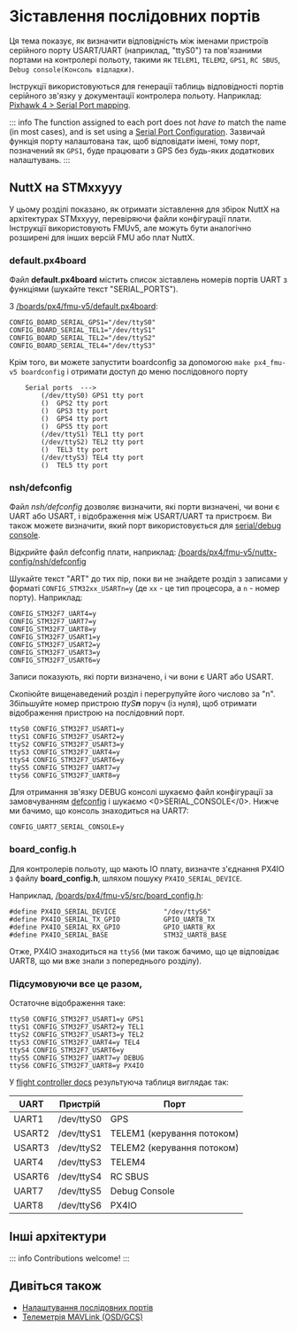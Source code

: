 # Зіставлення послідовних портів

Ця тема показує, як визначити відповідність між іменами пристроїв серійного порту USART/UART (наприклад, "ttyS0") та пов'язаними портами на контролері польоту, такими як `TELEM1`, `TELEM2`, `GPS1`, `RC SBUS`, `Debug console(Консоль відладки)`.

Інструкції використовуються для генерації таблиць відповідності портів серійного зв'язку у документації контролера польоту. Наприклад: [Pixhawk 4 > Serial Port mapping](../flight_controller/pixhawk4.md#serial-port-mapping).

::: info The function assigned to each port does not _have to_ match the name (in most cases), and is set using a [Serial Port Configuration](../peripherals/serial_configuration.md). Зазвичай функція порту налаштована так, щоб відповідати імені, тому порт, позначений як `GPS1`, буде працювати з GPS без будь-яких додаткових налаштувань.
:::

## NuttX на STMxxyyy

<!-- instructions from DavidS here: https://github.com/PX4/PX4-user_guide/pull/672#issuecomment-598198434 -->

У цьому розділі показано, як отримати зіставлення для збірок NuttX на архітектурах STMxxyyy, перевіряючи файли конфігурації плати. Інструкції використовують FMUv5, але можуть бути аналогічно розширені для інших версій FMU або плат NuttX.

### default.px4board

Файл **default.px4board** містить список зіставлень номерів портів UART з функціями (шукайте текст "SERIAL_PORTS").

З [/boards/px4/fmu-v5/default.px4board](https://github.com/PX4/PX4-Autopilot/blob/main/boards/px4/fmu-v5/default.px4board):

```
CONFIG_BOARD_SERIAL_GPS1="/dev/ttyS0"
CONFIG_BOARD_SERIAL_TEL1="/dev/ttyS1"
CONFIG_BOARD_SERIAL_TEL2="/dev/ttyS2"
CONFIG_BOARD_SERIAL_TEL4="/dev/ttyS3"
```

Крім того, ви можете запустити boardconfig за допомогою `make px4_fmu-v5 boardconfig` і отримати доступ до меню послідовного порту

```
    Serial ports  --->
        (/dev/ttyS0) GPS1 tty port
        ()  GPS2 tty port
        ()  GPS3 tty port
        ()  GPS4 tty port
        ()  GPS5 tty port
        (/dev/ttyS1) TEL1 tty port
        (/dev/ttyS2) TEL2 tty port
        ()  TEL3 tty port
        (/dev/ttyS3) TEL4 tty port
        ()  TEL5 tty port
```

### nsh/defconfig

Файл _nsh/defconfig_ дозволяє визначити, які порти визначені, чи вони є UART або USART, і відображення між USART/UART та пристроєм. Ви також можете визначити, який порт використовується для [serial/debug console](../debug/system_console.md).

Відкрийте файл defconfig плати, наприклад: [/boards/px4/fmu-v5/nuttx-config/nsh/defconfig](https://github.com/PX4/PX4-Autopilot/blob/main/boards/px4/fmu-v5/nuttx-config/nsh/defconfig#L215-L221)

Шукайте текст "ART" до тих пір, поки ви не знайдете розділ з записами у форматі `CONFIG_STM32xx_USARTn=y` (де `xx` - це тип процесора, а `n` - номер порту). Наприклад:

```
CONFIG_STM32F7_UART4=y
CONFIG_STM32F7_UART7=y
CONFIG_STM32F7_UART8=y
CONFIG_STM32F7_USART1=y
CONFIG_STM32F7_USART2=y
CONFIG_STM32F7_USART3=y
CONFIG_STM32F7_USART6=y
```

Записи показують, які порти визначено, і чи вони є UART або USART.

Скопіюйте вищенаведений розділ і перегрупуйте його числово за "n". Збільшуйте номер пристрою _ttyS**n**_ поруч (із нуля), щоб отримати відображення пристрою на послідовний порт.

```
ttyS0 CONFIG_STM32F7_USART1=y
ttyS1 CONFIG_STM32F7_USART2=y
ttyS2 CONFIG_STM32F7_USART3=y
ttyS3 CONFIG_STM32F7_UART4=y
ttyS4 CONFIG_STM32F7_USART6=y
ttyS5 CONFIG_STM32F7_UART7=y
ttyS6 CONFIG_STM32F7_UART8=y
```

Для отримання зв'язку DEBUG консолі шукаємо файл конфігурації за замовчуванням [defconfig](https://github.com/PX4/PX4-Autopilot/blob/main/boards/px4/fmu-v5/nuttx-config/nsh/defconfig#L212) і шукаємо <0>SERIAL_CONSOLE</0>. Нижче ми бачимо, що консоль знаходиться на UART7:

```
CONFIG_UART7_SERIAL_CONSOLE=y
```

### board_config.h

Для контролерів польоту, що мають IO плату, визначте з'єднання PX4IO з файлу **board_config.h**, шляхом пошуку `PX4IO_SERIAL_DEVICE`.

Наприклад, [/boards/px4/fmu-v5/src/board_config.h](https://github.com/PX4/PX4-Autopilot/blob/main/boards/px4/fmu-v5/src/board_config.h#L59):

```
#define PX4IO_SERIAL_DEVICE            "/dev/ttyS6"
#define PX4IO_SERIAL_TX_GPIO           GPIO_UART8_TX
#define PX4IO_SERIAL_RX_GPIO           GPIO_UART8_RX
#define PX4IO_SERIAL_BASE              STM32_UART8_BASE
```

Отже, PX4IO знаходиться на `ttyS6` (ми також бачимо, що це відповідає UART8, що ми вже знали з попереднього розділу).

### Підсумовуючи все це разом,

Остаточне відображення таке:

```
ttyS0 CONFIG_STM32F7_USART1=y GPS1
ttyS1 CONFIG_STM32F7_USART2=y TEL1
ttyS2 CONFIG_STM32F7_USART3=y TEL2
ttyS3 CONFIG_STM32F7_UART4=y TEL4
ttyS4 CONFIG_STM32F7_USART6=y
ttyS5 CONFIG_STM32F7_UART7=y DEBUG
ttyS6 CONFIG_STM32F7_UART8=y PX4IO
```

У [flight controller docs](../flight_controller/pixhawk4.md#serial-port-mapping) результуюча таблиця виглядає так:

| UART   | Пристрій   | Порт                       |
| ------ | ---------- | -------------------------- |
| UART1  | /dev/ttyS0 | GPS                        |
| USART2 | /dev/ttyS1 | TELEM1 (керування потоком) |
| USART3 | /dev/ttyS2 | TELEM2 (керування потоком) |
| UART4  | /dev/ttyS3 | TELEM4                     |
| USART6 | /dev/ttyS4 | RC SBUS                    |
| UART7  | /dev/ttyS5 | Debug Console              |
| UART8  | /dev/ttyS6 | PX4IO                      |

## Інші архітектури

::: info
Contributions welcome!
:::

## Дивіться також

- [Налаштування послідовних портів](../peripherals/serial_configuration.md)
- [Телеметрія MAVLink (OSD/GCS)](../peripherals/mavlink_peripherals.md)
